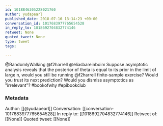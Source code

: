 ```yaml
---
id: 1018846305228021760
author: yudapearl
published_date: 2018-07-16 13:14:23 +00:00
conversation_id: 1017683977765654528
in_reply_to: 1018692704832774146
retweet: None
quoted_tweet: None
type: tweet
tags:

---
```


@RandomlyWalking @f2harrell @eliasbareinboim Suppose asymptotic analysis reveals that the posterior of theta is equal to its prior in the limit of large n, would you still be running @f2harrell finite-sample exercise? Would you trust its next prediction? Would you dismiss asymptotics as "irrelevant"? #bookofwhy #epibookclub

### Metadata

Author: [[@yudapearl]]
Conversation: [[conversation-1017683977765654528]]
In reply to: [[1018692704832774146]]
Retweet of: [[None]]
Quoted tweet: [[None]]
